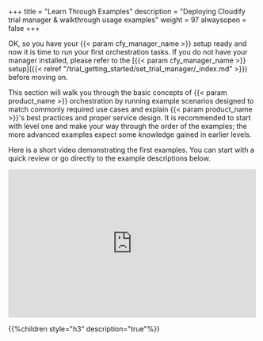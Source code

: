 +++
title = "Learn Through Examples"
description = "Deploying Cloudify trial manager & walkthrough usage examples"
weight = 97
alwaysopen = false
+++

OK, so you have your {{< param cfy_manager_name >}} setup ready and now it is time to run your first orchestration tasks.
If you do not have your manager installed, please refer to the [{{< param cfy_manager_name >}} setup]({{< relref "/trial_getting_started/set_trial_manager/_index.md" >}}) before moving on.

This section will walk you through the basic concepts of {{< param product_name >}} orchestration by running example scenarios designed to match commonly required use cases and explain {{< param product_name >}}'s best practices and proper service design.
It is recommended to start with level one and make your way through the order of the examples; the more advanced examples expect some knowledge gained in earlier levels.

Here is a short video demonstrating the first examples. You can start with a quick review or go directly to the example descriptions below.

<iframe src="https://player.vimeo.com/video/625492649" width="500" height="300" frameborder="0" allow="autoplay; fullscreen" allowfullscreen></iframe>

{{%children style="h3" description="true"%}}
